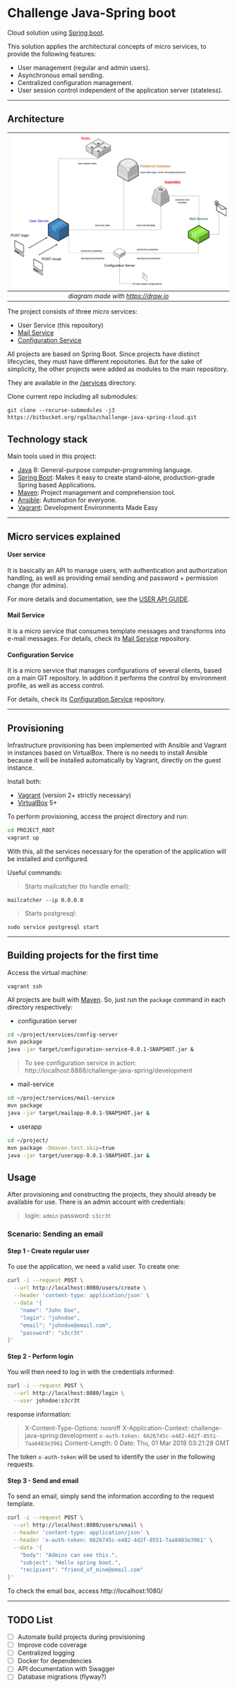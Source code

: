 # Challenge Java-Spring boot

Cloud solution using [Spring boot].

This solution applies the architectural concepts of micro services, to provide the following features:

- User management (regular and admin users).
- Asynchronous email sending.
- Centralized configuration management.
- User session control independent of the application server (stateless).

---

## Architecture

|![Image of architecture](/doc/architecture.jpg)|
|:--:|
|*diagram made with https://draw.io*|

The project consists of three micro services:

- User Service (this repository)
- [Mail Service]
- [Configuration Service]

All projects are based on Spring Boot. Since projects have distinct lifecycles, they must have different repositories. But for the sake of simplicity, the other projects were added as modules to the main repository.

They are available in the [/services] directory.

Clone current repo including all submodules:
```
git clone --recurse-submodules -j3 https://bitbucket.org/rgalba/challenge-java-spring-cloud.git
```

## Technology stack
Main tools used in this project:

- [Java] 8: General-purpose computer-programming language.
- [Spring Boot]: Makes it easy to create stand-alone, production-grade Spring based Applications.
- [Maven]: Project management and comprehension tool.
- [Ansible]: Automation for everyone.
- [Vagrant]: Development Environments Made Easy

---

## Micro services explained
#### User service

It is basically an API to manage users, with authentication and authorization handling, as well as providing email sending and password + permission change (for admins).

For more details and documentation, see the [USER API GUIDE].

#### Mail Service

It is a micro service that consumes template messages and transforms into e-mail messages.
For details, check its [Mail Service] repository.

#### Configuration Service

It is a micro service that manages configurations of several clients, based on a main GIT repository. In addition it performs the control by environment profile, as well as access control.

For details, check its [Configuration Service] repository.

---

## Provisioning

Infrastructure provisioning has been implemented with Ansible and Vagrant in instances based on VirtualBox.
There is no needs to install Ansible because it will be installed automatically by Vagrant, directly on the guest instance.

Install both:

- [Vagrant] (version 2+ strictly necessary)
- [VirtualBox] 5+

To perform provisioning, access the project directory and run:
```sh
cd PROJECT_ROOT
vagrant up
```

With this, all the services necessary for the operation of the application will be installed and configured.

Useful commands:

> Starts mailcatcher (to handle email):
```
mailcatcher --ip 0.0.0.0
```

> Starts postgresql:
```
sudo service postgresql start
```

---

## Building projects for the first time

Access the virtual machine:
```
vagrant ssh
```

All projects are built with [Maven]. So, just run the `package` command in each directory respectively:

- configuration server
```sh
cd ~/project/services/config-server
mvn package
java -jar target/configuration-service-0.0.1-SNAPSHOT.jar &
```
> To see configuration service in action: http://localhost:8888/challenge-java-spring/development

- mail-service
```sh
cd ~/project/services/mail-service
mvn package
java -jar target/mailapp-0.0.1-SNAPSHOT.jar &
```

- userapp
```sh
cd ~/project/
mvn package -Dmaven.test.skip=true
java -jar target/userapp-0.0.1-SNAPSHOT.jar &
```

## Usage

After provisioning and constructing the projects, they should already be available for use.
There is an admin account with credentials:
> login: `admin`
> password: `s3cr3t`

### Scenario: Sending an email
#### Step 1 - Create regular user
To use the application, we need a valid user. To create one:

```sh
curl -i --request POST \
  --url http://localhost:8080/users/create \
  --header 'content-type: application/json' \
  --data '{
	"name": "John Doe",
	"login": "johndoe",
	"email": "johndoe@email.com",
	"password": "s3cr3t"
}'
```

#### Step 2 - Perform login
You will then need to log in with the credentials informed:
```sh
curl -i --request POST \
  --url http://localhost:8080/login \
  --user johndoe:s3cr3t
```
response information:

> X-Content-Type-Options: nosniff
X-Application-Context: challenge-java-spring:development
`x-auth-token: 6626745c-e482-4d2f-8551-7aa8483e3961`
Content-Length: 0
Date: Thu, 01 Mar 2018 03:21:28 GMT

The token `x-auth-token` will be used to identify the user in the following requests.

#### Step 3 - Send and email

To send an email, simply send the information according to the request template.

```sh
curl -i --request POST \
  --url http://localhost:8080/users/email \
  --header 'content-type: application/json' \
  --header 'x-auth-token: 6626745c-e482-4d2f-8551-7aa8483e3961' \
  --data '{
	"body": "Admins can see this.",
	"subject": "Hello spring boot.",
	"recipient": "friend_of_mine@email.com"
}'
```

To check the email box, access http://localhost:1080/

---

## TODO List
- [ ] Automate build projects during provisioning
- [ ] Improve code coverage
- [ ] Centralized logging
- [ ] Docker for dependencies
- [ ] API documentation with Swagger
- [ ] Database migrations (flyway?)

[Spring boot]: https://projects.spring.io/spring-boot/
[Maven]: https://maven.apache.org/
[Mail Service]: https://bitbucket.org/rgalba/mailapp
[Configuration Service]: https://bitbucket.org/rgalba/java-spring-config-server
[USER API GUIDE]: README-API.md
[Vagrant]: https://www.vagrantup.com/
[VirtualBox]: https://www.virtualbox.org/
[/services]: /services
[Java]: https://java.com
[Ansible]: https://www.ansible.com